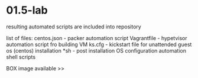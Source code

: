 # 01.5-lab

resulting automated scripts are included into repository

list of files:
centos.json - packer automation script
Vagrantfile - hypetvisor automation script fro building VM 
ks.cfg - kickstart file for unattended guest os (centos) installation 
*sh - post installation OS configuration automation shell scripts

BOX image available >> 
